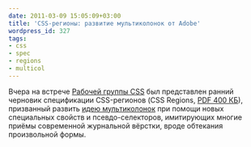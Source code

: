```yaml
---
date: 2011-03-09 15:05:09+03:00
title: 'CSS-регионы: развитие мультиколонок от Adobe'
wordpress_id: 327
tags:
- css
- spec
- regions
- multicol
---
```


Вчера на встрече [Рабочей группы CSS][1] был представлен ранний черновик спецификации CSS-регионов (CSS Regions, [PDF 400 КБ][2]), призванный развить [идею мультиколонок][3] при помощи новых специальных свойств и псевдо-селекторов, имитирующих многие приёмы современной журнальной вёрстки, вроде обтекания произвольной формы.

[1]: http://www.w3.org/Style/CSS/members
[2]: http://lists.w3.org/Archives/Public/www-archive/2011Mar/att-0011/CSS_Regions.pdf
[3]: http://www.w3.org/TR/css3-multicol/
